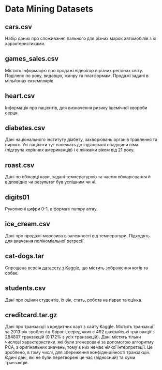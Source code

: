 # Data Mining Datasets

## cars.csv

Набір даних про споживання пального для різних марок автомобілів з їх характеристиками.

## games_sales.csv

Містить інформацію про продажі відеоігор в різних регіонах світу. Поділено по року, видавцю, жанру та платформам. Продажі задані в мільйонах екземплярів.

## heart.csv

Інформація про пацієнтів, для визначення ризику ішемічної хвороби серця.

## diabetes.csv

Дані національного інституту діабету, захворювань органів травлення та нирок». Усі пацієнти тут належать до індіанської спадщини піма (підгрупа корінних американців) і є жінками віком від 21 року.

## roast.csv

Дані по обжарці кави, задані температурою та часом обжарювання й відповідно чи результат був успішним чи ні.

## digits01

Рукописні цифри 0-1, в форматі numpy array.

## ice_cream.csv

Дані про продажі морозива в залежності від температури. Підходять для вивчення поліноміальної регресії.

## cat-dogs.tar

Спрощена версія [датасету з Kaggle](https://www.microsoft.com/en-us/download/details.aspx?id=54765), що містить зображення котів та собак.

## students.csv

Дані про оцінки студентів, їх вік, стать, робота на парах та оцінка.

## creditcard.tar.gz

Дані про транзакції з кредитних карт з сайту Kaggle. Містить транзакції за 2013 рік зроблені в Європі, серед яких є 492 шахрайські транзакції з 284807 транзакцій (0.172% з усіх транзакцій). Дані містять тільки числові характеристики, які були згенеровані за допомогою алгоритму PCA, з оригінальних значень, тому в них немає ніякої інтерпретації. Це зроблено, в тому числі, для збереження конфіденційності транзакцій. Єдині дані, які не були перетворені це час (відносний) та суми транзакцій.